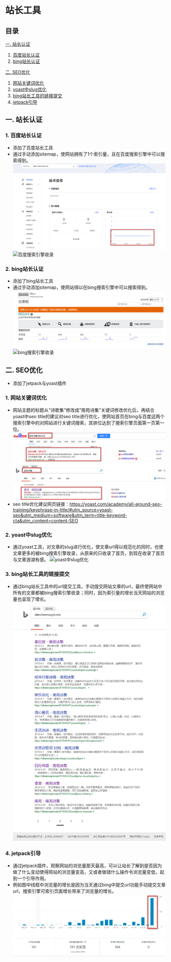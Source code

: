 # 站长工具

## 目录
[一. 站长认证](#1)
1. [百度站长认证](#11)
2. [bing站长认证](#12)

[二. SEO优化](#2)
1. [网站关键词优化](#21)
2. [yoast中slug优化](#22)
3. [bing站长工具的链接提交](#23)
4. [jetpack引导](#24)

## <a id="1">一. 站长认证</a>
### <a id="11">1. 百度站长认证</a>
- 添加了百度站长工具
- 通过手动添加sitemap，使网站拥有了1个索引量，且在百度搜索引擎中可以搜索得到。
![百度站长工具](https://github.com/YouYou-Chen/chenrouyin.me/blob/master/images/baidu1.png)
![百度搜索引擎收录](https://github.com/YouYou-Chen/chenrouyin.me/blob/master/images/baidu2.png)

### <a id="12">2. bing站长认证</a>
- 添加了bing站长工具
- 通过手动添加sitemap，使网站得以在bing搜索引擎中可以搜索得到。
![bing后台](https://github.com/YouYou-Chen/chenrouyin.me/blob/master/images/bing1.png)
![bing搜索引擎收录](https://github.com/YouYou-Chen/chenrouyin.me/blob/master/images/bing2.png)

## <a id="2">二. SEO优化</a>
- 添加了jetpack与yoast插件

### <a id="21">1. 网站关键词优化</a>
- 网站主题的标题从“诗歌集”修改成“南苑诗集”关键词修改优化后，再结合yoast中seo title的建议对seo title进行优化，使网站首页在bing与百度这两个搜索引擎中的对网站进行关键词搜索，其排位达到了搜索引擎页面第一页第一位。
![baidu搜索第一位](https://github.com/YouYou-Chen/chenrouyin.me/blob/master/images/baidu3.png)
![bing搜索第一位](https://github.com/YouYou-Chen/chenrouyin.me/blob/master/images/bing3.png)
- seo title优化建议网页链接：https://yoast.com/academy/all-around-seo-training/keyphrase-in-title/#utm_source=yoast-seo&utm_medium=software&utm_term=title-keyword-cta&utm_content=content-SEO

### <a id="22">2. yoast中slug优化</a>
- 通过yoast工具，对文章的slug进行优化，使文章url得以规范化的同时，也使文章更多的被bing搜索引擎收录，从原来的只收录了首页，到现在收录了首页与文章游湖有感。
![yoast中slug优化](https://github.com/YouYou-Chen/chenrouyin.me/blob/master/images/slug.png)

### <a id="23">3. bing站长工具的链接提交</a>
- 通过bing站长工具中的url提交工具，手动提交网站文章的url，最终使网站中所有的文章都被bing搜索引擎收录；同时，因为索引量的增长当天网站的浏览量也呈现了增长。
![url](https://github.com/YouYou-Chen/chenrouyin.me/blob/master/images/url.png)

### <a id="24">4. jetpack引导</a>
- 通过jetpack插件，观察网站的浏览量那天最高，可以让站长了解到是否因为做了什么变动使得网站的浏览量变高，又或者做错什么操作令浏览量变低，起到一个引导作用。
- 例如图中线框中浏览量的增长是因为当天通过bing中提交url功能手动提交文章url，搜索引擎可索引页面增长带来了浏览量的增长。
![jetpack](https://github.com/YouYou-Chen/chenrouyin.me/blob/master/images/jetpack.png)
















